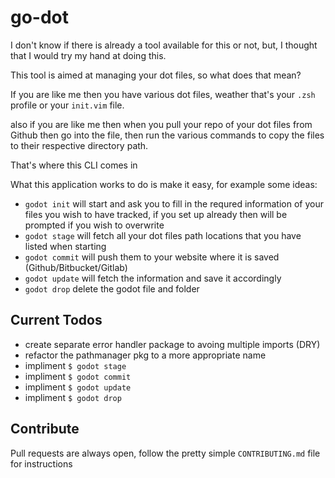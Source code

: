# go-dot

I don't know if there is already a tool available for this or not, but, I thought that I would try my hand at doing this.

This tool is aimed at managing your dot files, so what does that mean?

If you are like me then you have various dot files, weather that's your `.zsh` profile or your `init.vim` file.

also if you are like me then when you pull your repo of your dot files from Github then go into the file, then run the various commands to copy the files to their
respective directory path.

That's where this CLI comes in

What this application works to do is make it easy, for example some ideas:
- `godot init` will start and ask you to fill in the requred information of your files you wish to have tracked, if you set up already then will be prompted if you wish to overwrite
- `godot stage` will fetch all your dot files path locations that you have listed when starting
- `godot commit` will push them to your website where it is saved (Github/Bitbucket/Gitlab)
- `godot update` will fetch the information and save it accordingly
- `godot drop` delete the godot file and folder


## Current Todos
- create separate error handler package to avoing multiple imports (DRY)
- refactor the pathmanager pkg to a more appropriate name
- impliment `$ godot stage`
- impliment `$ godot commit`
- impliment `$ godot update`
- impliment `$ godot drop`

## Contribute
Pull requests are always open, follow the pretty simple `CONTRIBUTING.md` file for instructions
